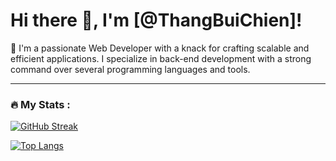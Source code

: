 # Hi there 👋, I'm [@ThangBuiChien]!

👀 I'm a passionate Web Developer with a knack for crafting scalable and efficient applications. I specialize in back-end development with a strong command over several programming languages and tools. 


---
### :fire: My Stats :
[![GitHub Streak](http://github-readme-streak-stats.herokuapp.com?user=ThangBuiChien&theme=light&background=FFFFFF)](https://git.io/streak-stats)

[![Top Langs](https://github-readme-stats.vercel.app/api/top-langs/?username=ThangBuiChien&layout=compact&theme=default)](https://github.com/anuraghazra/github-readme-stats)


